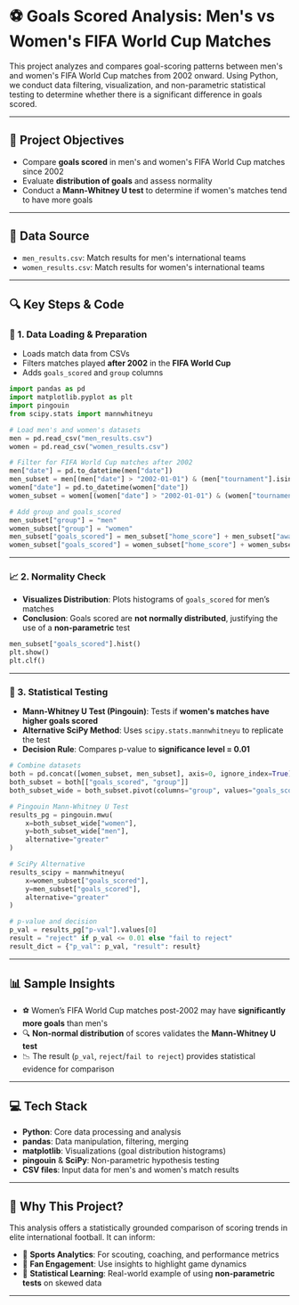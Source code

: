 
# ⚽ Goals Scored Analysis: Men's vs Women's FIFA World Cup Matches

This project analyzes and compares goal-scoring patterns between men's and women's FIFA World Cup matches from 2002 onward. Using Python, we conduct data filtering, visualization, and non-parametric statistical testing to determine whether there is a significant difference in goals scored.

---

## 📌 Project Objectives

- Compare **goals scored** in men's and women's FIFA World Cup matches since 2002  
- Evaluate **distribution of goals** and assess normality  
- Conduct a **Mann-Whitney U test** to determine if women's matches tend to have more goals  

---

## 📁 Data Source

- `men_results.csv`: Match results for men's international teams  
- `women_results.csv`: Match results for women's international teams  

---

## 🔍 Key Steps & Code

### 🧹 1. Data Loading & Preparation

- Loads match data from CSVs  
- Filters matches played **after 2002** in the **FIFA World Cup**  
- Adds `goals_scored` and `group` columns

```python
import pandas as pd
import matplotlib.pyplot as plt
import pingouin
from scipy.stats import mannwhitneyu

# Load men's and women's datasets
men = pd.read_csv("men_results.csv")
women = pd.read_csv("women_results.csv")

# Filter for FIFA World Cup matches after 2002
men["date"] = pd.to_datetime(men["date"])
men_subset = men[(men["date"] > "2002-01-01") & (men["tournament"].isin(["FIFA World Cup"]))]
women["date"] = pd.to_datetime(women["date"])
women_subset = women[(women["date"] > "2002-01-01") & (women["tournament"].isin(["FIFA World Cup"]))]

# Add group and goals_scored
men_subset["group"] = "men"
women_subset["group"] = "women"
men_subset["goals_scored"] = men_subset["home_score"] + men_subset["away_score"]
women_subset["goals_scored"] = women_subset["home_score"] + women_subset["away_score"]
```

---

### 📈 2. Normality Check

- **Visualizes Distribution**: Plots histograms of `goals_scored` for men’s matches  
- **Conclusion**: Goals scored are **not normally distributed**, justifying the use of a **non-parametric** test

```python
men_subset["goals_scored"].hist()
plt.show()
plt.clf()
```

---

### 🔢 3. Statistical Testing

- **Mann-Whitney U Test (Pingouin)**: Tests if **women's matches have higher goals scored**  
- **Alternative SciPy Method**: Uses `scipy.stats.mannwhitneyu` to replicate the test  
- **Decision Rule**: Compares p-value to **significance level = 0.01**

```python
# Combine datasets
both = pd.concat([women_subset, men_subset], axis=0, ignore_index=True)
both_subset = both[["goals_scored", "group"]]
both_subset_wide = both_subset.pivot(columns="group", values="goals_scored")

# Pingouin Mann-Whitney U Test
results_pg = pingouin.mwu(
    x=both_subset_wide["women"],
    y=both_subset_wide["men"],
    alternative="greater"
)

# SciPy Alternative
results_scipy = mannwhitneyu(
    x=women_subset["goals_scored"],
    y=men_subset["goals_scored"],
    alternative="greater"
)

# p-value and decision
p_val = results_pg["p-val"].values[0]
result = "reject" if p_val <= 0.01 else "fail to reject"
result_dict = {"p_val": p_val, "result": result}
```

---

## 📊 Sample Insights

- ⚽ Women’s FIFA World Cup matches post-2002 may have **significantly more goals** than men's  
- 🔍 **Non-normal distribution** of scores validates the **Mann-Whitney U test**  
- 📉 The result (`p_val`, `reject`/`fail to reject`) provides statistical evidence for comparison  

---

## 💻 Tech Stack

- **Python**: Core data processing and analysis  
- **pandas**: Data manipulation, filtering, merging  
- **matplotlib**: Visualizations (goal distribution histograms)  
- **pingouin** & **SciPy**: Non-parametric hypothesis testing  
- **CSV files**: Input data for men's and women's match results  

---

## 🧠 Why This Project?

This analysis offers a statistically grounded comparison of scoring trends in elite international football. It can inform:

- 🧮 **Sports Analytics**: For scouting, coaching, and performance metrics  
- 📣 **Fan Engagement**: Use insights to highlight game dynamics  
- 🧪 **Statistical Learning**: Real-world example of using **non-parametric tests** on skewed data

---

